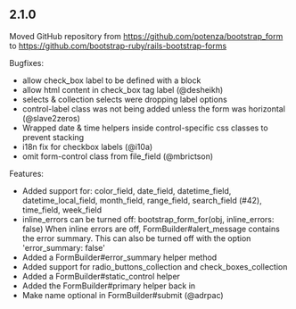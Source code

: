 ## 2.1.0

Moved GitHub repository from https://github.com/potenza/bootstrap_form
to https://github.com/bootstrap-ruby/rails-bootstrap-forms

Bugfixes:

  - allow check_box label to be defined with a block
  - allow html content in check_box tag label (@desheikh)
  - selects & collection selects were dropping label options
  - control-label class was not being added unless the form was horizontal (@slave2zeros)
  - Wrapped date & time helpers inside control-specific css classes to prevent stacking
  - i18n fix for checkbox labels (@i10a)
  - omit form-control class from file_field (@mbrictson)

Features:

  - Added support for: color_field, date_field, datetime_field, datetime_local_field,
    month_field, range_field, search_field (#42), time_field, week_field
  - inline_errors can be turned off: bootstrap_form_for(obj, inline_errors: false)
    When inline errors are off, FormBuilder#alert_message contains the error summary.
    This can also be turned off with the option 'error_summary: false'
  - Added a FormBuilder#error_summary helper method
  - Added support for radio_buttons_collection and check_boxes_collection
  - Added a FormBuilder#static_control helper
  - Added the FormBuilder#primary helper back in
  - Make name optional in FormBuilder#submit (@adrpac)
